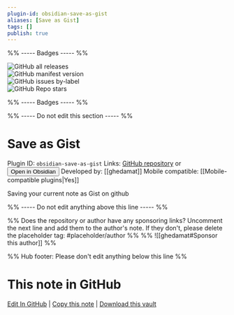 ```yaml
---
plugin-id: obsidian-save-as-gist
aliases: [Save as Gist]
tags: []
publish: true
---
```


%% ----- Badges ----- %%

![GitHub all releases](https://img.shields.io/github/downloads/ghedamat/obsidian-save-as-gist/total?color=573E7A&logo=github&style=for-the-badge)  
![GitHub manifest version](https://img.shields.io/github/manifest-json/v/ghedamat/obsidian-save-as-gist?color=573E7A&logo=github&style=for-the-badge)  
![GitHub issues by-label](https://img.shields.io/github/issues/ghedamat/obsidian-save-as-gist/help%20wanted?color=573E7A&logo=github&style=for-the-badge)  
![GitHub Repo stars](https://img.shields.io/github/stars/ghedamat/obsidian-save-as-gist?color=573E7A&logo=github&style=for-the-badge)

%% ----- Badges ----- %%

%% ----- Do not edit this section ----- %%

# Save as Gist

Plugin ID: `obsidian-save-as-gist`
Links: [GitHub repository](https://github.com/ghedamat/obsidian-save-as-gist) or [<button id=HH>Open in Obsidian</button>](obsidian://show-plugin?id=obsidian-save-as-gist)
Developed by: [[ghedamat]]
Mobile compatible: [[Mobile-compatible plugins|Yes]]

Saving your current note as Gist on github

%% ----- Do not edit anything above this line ----- %%

%% Does the repository or author have any sponsoring links? Uncomment the next line and add them to the author's note. If they don't, please delete the placeholder tag: #placeholder/author %%
%% ![[ghedamat#Sponsor this author]] %%

%% Hub footer: Please don't edit anything below this line %%

# This note in GitHub

<span class="git-footer">[Edit In GitHub](https://github.dev/obsidian-community/obsidian-hub/blob/main/02%20-%20Community%20Expansions/02.05%20All%20Community%20Expansions/Plugins/obsidian-save-as-gist.md "git-hub-edit-note") | [Copy this note](https://raw.githubusercontent.com/obsidian-community/obsidian-hub/main/02%20-%20Community%20Expansions/02.05%20All%20Community%20Expansions/Plugins/obsidian-save-as-gist.md "git-hub-copy-note") | [Download this vault](https://github.com/obsidian-community/obsidian-hub/archive/refs/heads/main.zip "git-hub-download-vault") </span>
